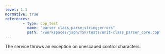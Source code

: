 ```yaml
---
level: 1.1
normative: true
references:
        - type: cpp_test
          name: "parser class;parse;string;errors"
          path: "/workspaces/json/TSF/tests/unit-class_parser_core.cpp"
---
```


The service throws an exception on unescaped control characters.